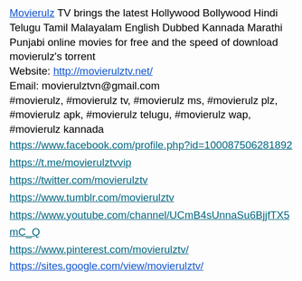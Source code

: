 <div class="ipsType_richText ipsType_normal ipsSpacer_top" data-controller="core.front.core.lightboxedImages">
	
<p>
	&nbsp;
</p>

<p>
	</p>

<p dir="ltr" style="line-height:1.38;margin-top:0pt;margin-bottom:0pt;">
	<b style="font-weight:normal;"><a href="https://movierulztv.net/" style="text-decoration:none;" target="_blank"><span style="font-size:13.999999999999998pt;font-family:Arial;color:#1155cc;background-color:transparent;font-weight:400;font-style:normal;font-variant:normal;text-decoration:underline;vertical-align:baseline;white-space:pre-wrap;">Movierulz</span></a><span style="font-size:13.999999999999998pt;font-family:Arial;color:#000000;background-color:transparent;font-weight:400;font-style:normal;font-variant:normal;text-decoration:none;vertical-align:baseline;white-space:pre-wrap;"> TV brings the latest Hollywood Bollywood Hindi Telugu Tamil Malayalam English Dubbed Kannada Marathi Punjabi online movies for free and the speed of download movierulz's torrent</span></b>
</p>

<p dir="ltr" style="line-height:1.38;margin-top:0pt;margin-bottom:0pt;">
	<b style="font-weight:normal;"><span style="font-size:13.999999999999998pt;font-family:Arial;color:#000000;background-color:transparent;font-weight:400;font-style:normal;font-variant:normal;text-decoration:none;vertical-align:baseline;white-space:pre-wrap;">Website:</span><a href="http://movierulztv.net/" style="text-decoration:none;" target="_blank"><span style="font-size:13.999999999999998pt;font-family:Arial;color:#000000;background-color:transparent;font-weight:400;font-style:normal;font-variant:normal;text-decoration:none;vertical-align:baseline;white-space:pre-wrap;"> </span><span style="font-size:13.999999999999998pt;font-family:Arial;color:#1155cc;background-color:transparent;font-weight:400;font-style:normal;font-variant:normal;text-decoration:underline;vertical-align:baseline;white-space:pre-wrap;">http://movierulztv.net/</span></a></b>
</p>

<p dir="ltr" style="line-height:1.38;margin-top:0pt;margin-bottom:0pt;">
	<b style="font-weight:normal;"><span style="font-size:13.999999999999998pt;font-family:Arial;color:#000000;background-color:transparent;font-weight:400;font-style:normal;font-variant:normal;text-decoration:none;vertical-align:baseline;white-space:pre-wrap;">Email: movierulztvn@gmail.com</span></b>
</p>

<p dir="ltr" style="line-height:1.38;margin-top:0pt;margin-bottom:0pt;">
	<b style="font-weight:normal;"><span style="font-size:13.999999999999998pt;font-family:Arial;color:#000000;background-color:transparent;font-weight:400;font-style:normal;font-variant:normal;text-decoration:none;vertical-align:baseline;white-space:pre-wrap;">#movierulz, #movierulz tv, #movierulz ms, #movierulz plz, #movierulz apk, #movierulz telugu, #movierulz wap, #movierulz kannada</span></b>
</p>

<p dir="ltr" style="line-height:1.656;margin-top:0pt;margin-bottom:0pt;">
	<b style="font-weight:normal;"><a href="https://www.facebook.com/profile.php?id=100087506281892" style="text-decoration:none;" target="_blank"><span style="font-size:13.999999999999998pt;font-family:Arial;color:#006580;background-color:transparent;font-weight:400;font-style:normal;font-variant:normal;text-decoration:underline;vertical-align:baseline;white-space:pre-wrap;">https://www.facebook.com/profile.php?id=100087506281892</span></a></b>
</p>

<p dir="ltr" style="line-height:1.656;margin-top:0pt;margin-bottom:0pt;">
	<b style="font-weight:normal;"><a href="https://t.me/movierulztvvip?fbclid=IwAR0L93TgID5GvcEj88vI_2Ki61z0jm_tK9bZrvw3SnNmdpAV5HfqESe2flo" style="text-decoration:none;" target="_blank"><span style="font-size:13.999999999999998pt;font-family:Arial;color:#006580;background-color:transparent;font-weight:400;font-style:normal;font-variant:normal;text-decoration:underline;vertical-align:baseline;white-space:pre-wrap;">https://t.me/movierulztvvip</span></a></b>
</p>

<p dir="ltr" style="line-height:1.656;margin-top:0pt;margin-bottom:0pt;">
	<b style="font-weight:normal;"><a href="https://twitter.com/movierulztv" style="text-decoration:none;" target="_blank"><span style="font-size:13.999999999999998pt;font-family:Arial;color:#006580;background-color:transparent;font-weight:400;font-style:normal;font-variant:normal;text-decoration:underline;vertical-align:baseline;white-space:pre-wrap;">https://twitter.com/movierulztv</span></a></b>
</p>

<p dir="ltr" style="line-height:1.656;margin-top:0pt;margin-bottom:0pt;">
	<b style="font-weight:normal;"><a href="https://www.tumblr.com/movierulztv" style="text-decoration:none;" target="_blank"><span style="font-size:13.999999999999998pt;font-family:Arial;color:#006580;background-color:transparent;font-weight:400;font-style:normal;font-variant:normal;text-decoration:underline;vertical-align:baseline;white-space:pre-wrap;">https://www.tumblr.com/movierulztv</span></a></b>
</p>

<p dir="ltr" style="line-height:1.656;margin-top:0pt;margin-bottom:0pt;">
	<b style="font-weight:normal;"><a href="https://www.youtube.com/channel/UCmB4sUnnaSu6BjjfTX5mC_Q" style="text-decoration:none;"  target="_blank"><span style="font-size:13.999999999999998pt;font-family:Arial;color:#006580;background-color:transparent;font-weight:400;font-style:normal;font-variant:normal;text-decoration:underline;vertical-align:baseline;white-space:pre-wrap;">https://www.youtube.com/channel/UCmB4sUnnaSu6BjjfTX5mC_Q</span></a></b>
</p>

<p dir="ltr" style="line-height:1.656;margin-top:0pt;margin-bottom:0pt;">
	<b style="font-weight:normal;"><a href="https://www.pinterest.com/movierulztv/" style="text-decoration:none;" target="_blank"><span style="font-size:13.999999999999998pt;font-family:Arial;color:#006580;background-color:transparent;font-weight:400;font-style:normal;font-variant:normal;text-decoration:underline;vertical-align:baseline;white-space:pre-wrap;">https://www.pinterest.com/movierulztv/</span></a></b>
</p>

<p dir="ltr" style="line-height:1.38;margin-top:0pt;margin-bottom:0pt;">
	<b style="font-weight:normal;"><a href="https://sites.google.com/view/movierulztv/" style="text-decoration:none;" target="_blank"><span style="font-size:13.999999999999998pt;font-family:Arial;color:#1155cc;background-color:transparent;font-weight:400;font-style:normal;font-variant:normal;text-decoration:underline;vertical-align:baseline;white-space:pre-wrap;">https://sites.google.com/view/movierulztv/</span></a><span style="font-size:13.999999999999998pt;font-family:Arial;color:#000000;background-color:transparent;font-weight:400;font-style:normal;font-variant:normal;text-decoration:none;vertical-align:baseline;white-space:pre-wrap;">&nbsp;</span></b>
</p>

</div>
